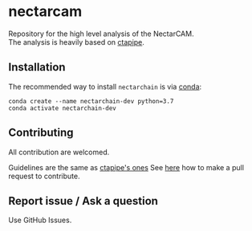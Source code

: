 # nectarcam

Repository for the high level analysis of the NectarCAM.  
The analysis is heavily based on [ctapipe](https://github.com/cta-observatory/ctapipe).


## Installation

The recommended way to install `nectarchain` is via [conda](https://anaconda.org/):

```
conda create --name nectarchain-dev python=3.7
conda activate nectarchain-dev
```


## Contributing

All contribution are welcomed.

Guidelines are the same as [ctapipe's ones](https://cta-observatory.github.io/ctapipe/development/index.html)
See [here](https://cta-observatory.github.io/ctapipe/development/pullrequests.html) how to make a pull request to contribute.


## Report issue / Ask a question

Use GitHub Issues.
